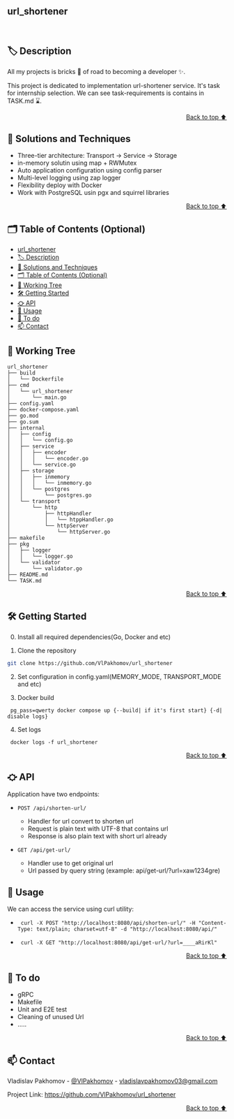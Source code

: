 ## url_shortener

<br/>

## 🏷️ Description

All my projects is bricks 🧱 of road to becoming a developer ✨.

This project is dedicated to implementation url-shortener service. It's task for internship selection. We can see task-requirements is contains in TASK.md ⌛.

<p align="right"><a href="#url_shortener">Back to top ⬆️</a></p>

## 🎯 Solutions and Techniques

- Three-tier architecture: Transport -> Service -> Storage
- in-memory solutin using map + RWMutex 
- Auto application configuration using config parser
- Multi-level logging using zap logger
- Flexibility deploy with Docker 
- Work with PostgreSQL usin pgx and squirrel libraries

<p align="right"><a href="#url_shortener">Back to top ⬆️</a></p>


## 🗂️ Table of Contents (Optional)
- [url\_shortener](#url_shortener)
- [🏷️ Description](#️-description)
- [🎯 Solutions and Techniques](#-solutions-and-techniques)
- [🗂️ Table of Contents (Optional)](#️-table-of-contents-optional)
- [🌿 Working Tree](#-working-tree)
- [🛠️  Getting Started](#️--getting-started)
- [⛮ API](#-api)
- [🧩 Usage](#-usage)
- [📌 To do](#-to-do)
- [📫 Contact](#-contact)

## 🌿 Working Tree
```
url_shortener
├── build
│   └── Dockerfile
├── cmd
│   └── url_shortener
│       └── main.go
├── config.yaml
├── docker-compose.yaml
├── go.mod
├── go.sum
├── internal
│   ├── config
│   │   └── config.go
│   ├── service
│   │   ├── encoder
│   │   │   └── encoder.go
│   │   └── service.go
│   ├── storage
│   │   ├── inmemory
│   │   │   └── inmemory.go
│   │   └── postgres
│   │       └── postgres.go
│   └── transport
│       └── http
│           ├── httpHandler
│           │   └── htppHandler.go
│           └── httpServer
│               └── httpServer.go
├── makefile
├── pkg
│   ├── logger
│   │   └── logger.go
│   └── validator
│       └── validator.go
├── README.md
└── TASK.md
```

<p align="right"><a href="#url_shortener">Back to top ⬆️</a></p>


## 🛠️  Getting Started

0. Install all required dependencies(Go, Docker and etc)

1. Clone the repository  

```bash
git clone https://github.com/VlPakhomov/url_shortener
```

2. Set configuration in config.yaml(MEMORY_MODE, TRANSPORT_MODE and etc)
   


3. Docker build
```
 pg_pass=qwerty docker compose up {--build| if it's first start} {-d| disable logs}
```

4. Set logs
   
```
 docker logs -f url_shortener
```

<p align="right"><a href="#url_shortener">Back to top ⬆️</a></p>

## ⛮ API

Application have two endpoints: 

- `POST /api/shorten-url/`
    - Handler for url convert to shorten url 
    - Request is plain text with UTF-8 that contains url
    - Response is also plain text with short url already

- `GET /api/get-url/`
  - Handler use to get original url 
  - Url passed by query string (example: api/get-url/?url=xaw1234gre)

## 🧩 Usage

We can access the service using curl utility:
 - ```
    curl -X POST "http://localhost:8080/api/shorten-url/" -H "Content-Type: text/plain; charset=utf-8" -d "http://localhost:8080/api/" 
    ```
 - ```
    curl -X GET "http://localhost:8080/api/get-url/?url=____aRirKl" 
    ```

<p align="right"><a href="#url_shortener">Back to top ⬆️</a></p>

## 📌 To do 

- gRPC
- Makefile
- Unit and E2E test 
- Сleaning of unused Url
- .....

<p align="right"><a href="#url_shortener">Back to top ⬆️</a></p>



## 📫 Contact  

Vladislav Pakhomov - [@VlPakhomov](https://t.me/VlPakhomov) - [vladislavpakhomov03@gmail.com](mailto:vladislavpakhomov03@gmail.com)

Project Link: https://github.com/VlPakhomov/url_shortener

<p align="right"><a href="#url_shortener">Back to top ⬆️</a></p>



